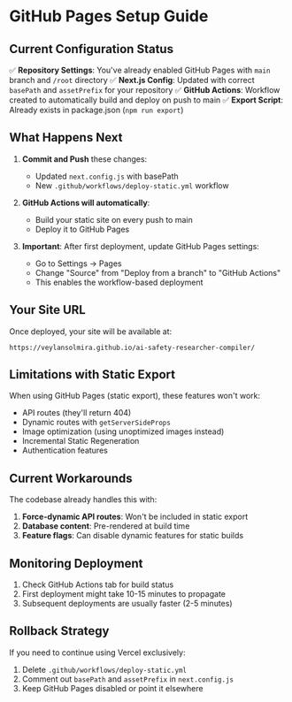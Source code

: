 # GitHub Pages Setup Guide

## Current Configuration Status

✅ **Repository Settings**: You've already enabled GitHub Pages with `main` branch and `/root` directory
✅ **Next.js Config**: Updated with correct `basePath` and `assetPrefix` for your repository
✅ **GitHub Actions**: Workflow created to automatically build and deploy on push to main
✅ **Export Script**: Already exists in package.json (`npm run export`)

## What Happens Next

1. **Commit and Push** these changes:
   - Updated `next.config.js` with basePath
   - New `.github/workflows/deploy-static.yml` workflow

2. **GitHub Actions will automatically**:
   - Build your static site on every push to main
   - Deploy it to GitHub Pages

3. **Important**: After first deployment, update GitHub Pages settings:
   - Go to Settings → Pages
   - Change "Source" from "Deploy from a branch" to "GitHub Actions"
   - This enables the workflow-based deployment

## Your Site URL

Once deployed, your site will be available at:
```
https://veylansolmira.github.io/ai-safety-researcher-compiler/
```

## Limitations with Static Export

When using GitHub Pages (static export), these features won't work:
- API routes (they'll return 404)
- Dynamic routes with `getServerSideProps`
- Image optimization (using unoptimized images instead)
- Incremental Static Regeneration
- Authentication features

## Current Workarounds

The codebase already handles this with:
1. **Force-dynamic API routes**: Won't be included in static export
2. **Database content**: Pre-rendered at build time
3. **Feature flags**: Can disable dynamic features for static builds

## Monitoring Deployment

1. Check GitHub Actions tab for build status
2. First deployment might take 10-15 minutes to propagate
3. Subsequent deployments are usually faster (2-5 minutes)

## Rollback Strategy

If you need to continue using Vercel exclusively:
1. Delete `.github/workflows/deploy-static.yml`
2. Comment out `basePath` and `assetPrefix` in `next.config.js`
3. Keep GitHub Pages disabled or point it elsewhere